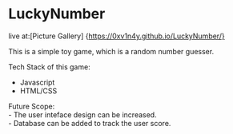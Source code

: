 # LuckyNumber

live at:[Picture Gallery] {https://0xv1n4y.github.io/LuckyNumber/}

This is a simple toy game, which is a random number guesser.

Tech Stack of this game:
- Javascript
- HTML/CSS

Future Scope: \
    - The user inteface design can be increased.\
    - Database can be added to track the user score.
